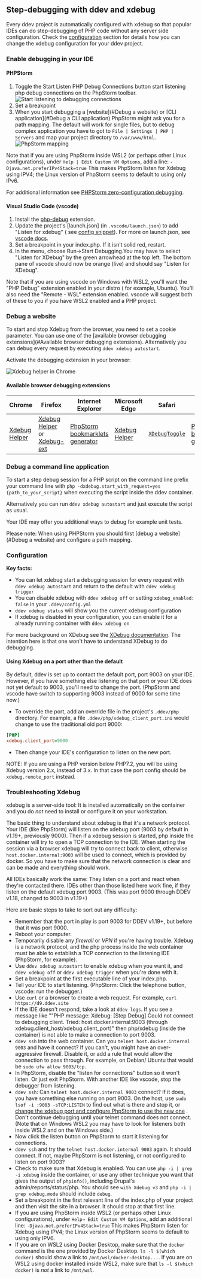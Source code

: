 ## Step-debugging with ddev and xdebug

Every ddev project is automatically configured with xdebug so that popular IDEs can do step-debugging of PHP code
without any server side configuration. Check the [configuration](#Configuration) section for details how you can
change the xdebug configuration for your ddev project.

### Enable debugging in your IDE

#### PHPStorm

1. Toggle the Start Listen PHP Debug Connections button start listening php debug connections on the PhpStorm toolbar.
   ![Start listening to debugging connections](images/ps_quick_start_zero_debug_stop_listening_debug_connections_toolbar.png)
2. Set a breakpoint
3. When you start debugging a [website](#Debug a website) or [CLI application](#Debug a CLI application) PhpStorm might
   ask you for a path mapping. The default will work for single files, but to debug complex application you have to got
   to `File | Settings | PHP | Servers` and map your project directory to `/var/www/html`.
   ![PhpStorm mapping](images/PHPStormServerMapping.png)

Note that if you are using PhpStorm inside WSL2 (or perhaps other Linux configurations),
under `Help | Edit Custom VM Options`, add a line: `-Djava.net.preferIPv4Stack=true` This makes PhpStorm listen for
Xdebug using IPV4; the Linux version of PhpStorm seems to default to using only IPv6.

For additional information
see [PHPStorm zero-configuration debugging](https://www.jetbrains.com/help/phpstorm/zero-configuration-debugging.html).

#### Visual Studio Code (vscode)

1. Install the [php-debug](https://marketplace.visualstudio.com/items?itemName=felixfbecker.php-debug) extension.
2. Update the project's [launch.json] (in `.vscode/launch.json`)  to add "Listen for xdebug" (
   see [config snippet](snippets/launch.json)). For more on launch.json,
   see [vscode docs](https://code.visualstudio.com/docs/editor/debugging#_launch-configurations).
3. Set a breakpoint in your index.php. If it isn't solid red, restart.
4. In the menu, choose Run->Start Debugging.You may have to select "Listen for XDebug" by the green arrowhead at the top
   left. The bottom pane of vscode should now be orange (live) and should say "Listen for XDebug".

Note that if you are using vscode on Windows with WSL2, you'll want the "PHP Debug" extension enabled in your distro (
for example, Ubuntu). You'll also need the "Remote - WSL" extension enabled. vscode will suggest both of these to you if
you have WSL2 enabled and a PHP project.

### Debug a website

To start and stop Xdebug from the browser, you need to set a cookie parameter. You can use one of the
[available browser debugging extensions](#Available browser debugging extensions). Alternatively you can debug every
request by executing `ddev xdebug autostart`.

Activate the debugging extension in your browser:

![Xdebug helper in Chrome](images/ps_xdebug_helper_chrome.png)

#### Available browser debugging extensions

| Chrome                                                                                        | Firefox                                                                                                                                                                        | Internet Explorer                                                               | Microsoft Edge                                                                                                    | Safari                                                                             | Opera                                                                           |
|-----------------------------------------------------------------------------------------------|--------------------------------------------------------------------------------------------------------------------------------------------------------------------------------|---------------------------------------------------------------------------------|-------------------------------------------------------------------------------------------------------------------|------------------------------------------------------------------------------------|---------------------------------------------------------------------------------|
| [Xdebug Helper](https://chrome.google.com/extensions/detail/eadndfjplgieldjbigjakmdgkmoaaaoc) | [Xdebug Helper](https://addons.mozilla.org/en-US/firefox/addon/xdebug-helper-for-firefox/) or [Xdebug-ext](https://addons.mozilla.org/en-US/firefox/addon/xdebug-ext-quantum/) | [PhpStorm bookmarklets generator](https://www.jetbrains.com/phpstorm/marklets/) | [Xdebug Helper](https://microsoftedge.microsoft.com/addons/detail/xdebug-helper/ggnngifabofaddiejjeagbaebkejomen) | [`XDebugToggle`](https://apps.apple.com/app/safari-xdebug-toggle/id1437227804?mt=12) | [PhpStorm bookmarklets generator](https://www.jetbrains.com/phpstorm/marklets/) |

### Debug a command line application

To start a step debug session for a PHP script on the command line prefix your command line
with `php -dxdebug.start_with_request=yes {path_to_your_script}` when executing the script inside the ddev container.

Alternatively you can run `ddev xdebug autostart` and just execute the script as usual.

Your IDE may offer you additional ways to debug for example unit tests.

Please note: When using PHPStorm you should first [debug a website](#Debug a website) and configure a path mapping.

### Configuration

**Key facts:**

* You can let xdebug start a debugging session for every request with `ddev xdebug autostart` and
  return to the default with `ddev xdebug trigger`
* You can disable xdebug with `ddev xdebug off` or setting `xdebug_enabled: false` in your `.ddev/config.yml`
* `ddev xdebug status` will show you the current xdebug configuration
* If xdebug is disabled in your configuration, you can enable it for a already running container with `ddev xdebug on`

For more background on XDebug see the [XDebug documentation](https://xdebug.org/docs/remote).
The intention here is that one won't have to understand XDebug to do debugging.

#### Using Xdebug on a port other than the default

By default, ddev is set up to contact the default port, port 9003 on your IDE. However, if you have something else
listening on that port or your IDE does not yet default to 9003, you'll need to change the port. (PhpStorm and vscode
have switch to supporting 9003 instead of 9000 for some time now.)

* To override the port, add an override file in the project's `.ddev/php` directory. For example, a file
  `.ddev/php/xdebug_client_port.ini` would change to use the traditional old port 9000:

```ini
[PHP]
xdebug.client_port=9000
```

* Then change your IDE's configuration to listen on the new port.

NOTE: If you are using a PHP version below PHP7.2, you will be using Xdebug version 2.x, instead of 3.x. In that case
the port config should be `xdebug.remote_port` instead.

### Troubleshooting Xdebug

xdebug is a server-side tool: It is installed automatically on the container and you do *not* need to install or
configure it on your workstation.

The basic thing to understand about xdebug is that it's a network protocol. Your IDE (like PhpStorm) will listen on the
xdebug port (9003 by default in v1.19+, previously 9000). Then if a xdebug session is started, php inside the container
will try to open a TCP connection to the IDE. When starting the session via a browser xdebug will try to connect back to
client, otherwise `host.docker.internal:9003` will be used to connect, which is provided by docker. So you have to make
sure that the network connection is clear and can be made and everything should work.

All IDEs basically work the same: They listen on a port and react when they're contacted there. IDEs other than those
listed here work fine, if they listen on the default xdebug port 9003. (This was port 9000 through DDEV v1.18, changed
to 9003 in v1.19+)

Here are basic steps to take to sort out any difficulty:

* Remember that the port in play is port 9003 for DDEV v1.19+, but before that it was port 9000.
* Reboot your computer.
* Temporarily disable any *firewall* or *VPN* if you're having trouble. Xdebug is a network protocol, and the php
  process inside the web container must be able to establish a TCP connection to the listening IDE (PhpStorm, for
  example).
* Use `ddev xdebug autostart` to enable xdebug when you want it, and `ddev xdebug off` or `ddev xdebug trigger` when
  you're done with it.
* Set a breakpoint at the first executable line of your index.php.
* Tell your IDE to start listening. (PhpStorm: Click the telephone button, vscode: run the debugger.)
* Use `curl` or a browser to create a web request. For example, `curl https://d9.ddev.site`
* If the IDE doesn't respond, take a look at `ddev logs`. If you see a message like ""PHP message: Xdebug: [Step Debug]
  Could not connect to debugging client. Tried: host.docker.internal:9003 (through
  xdebug.client_host/xdebug.client_port)" then php/xdebug (inside the container) is not able to make a connection to
  port 9003.
* `ddev ssh` into the web container. Can you `telnet host.docker.internal 9003` and have it connect? If you can't, you
  might have an over-aggressive firewall. Disable it, or add a rule that would allow the connection to pass through. For
  example, on Debian/ Ubuntu that would be `sudo ufw allow 9003/tcp`.
* In PhpStorm, disable the "listen for connections" button so it won't listen. Or just exit PhpStorm. With another IDE
  like vscode, stop the debugger from listening.
* `ddev ssh`: Can `telnet host.docker.internal 9003` connect? If it does, you have something else running on port 9003.
  On the host, use `sudo lsof -i :9003 -sTCP:LISTEN` to find out what is there and stop it,
  or [change the xdebug port and configure PhpStorm to use the new one](#using-xdebug-on-a-port-other-than-the-default)
  . Don't continue debugging until your telnet command does not connect. (Note that on Windows WSL2 you may have to look
  for listeners both inside WSL2 and on the Windows side.)
* Now click the listen button on PhpStorm to start it listening for connections.
* `ddev ssh` and try the `telnet host.docker.internal 9003` again. It should connect. If not, maybe PhpStorm is not
  listening, or not configured to listen on port 9003?
* Check to make sure that Xdebug is enabled. You can use `php -i | grep -i xdebug` inside the container, or use any
  other technique you want that gives the output of `phpinfo()`, including Drupal's admin/reports/status/php. You should
  see `with Xdebug v3` and `php -i | grep xdebug.mode` should include `debug`.
* Set a breakpoint in the first relevant line of the index.php of your project and then visit the site in a browser. It
  should stop at that first line.
* If you are using PhpStorm inside WSL2 (or perhaps other Linux configurations), under `Help→ Edit Custom VM Options`,
  add an additional line: `-Djava.net.preferIPv4Stack=true` This makes PhpStorm listen for Xdebug using IPV4; the Linux
  version of PhpStorm seems to default to using only IPV6.
* If you are on WSL2 using Docker Desktop, make sure that the `docker` command is the one provided by Docker
  Desktop. `ls -l $(which docker)` should show a link to `/mnt/wsl/docker-desktop...`. If you are on WSL2 using docker
  installed inside WSL2, make sure that `ls -l $(which docker)` is *not* a link to `/mnt/wsl`.
